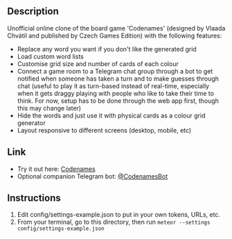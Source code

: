 ## Description

Unofficial online clone of the board game 'Codenames' (designed by Vlaada Chvátil and published by Czech Games Edition) with the following features:
- Replace any word you want if you don't like the generated grid
- Load custom word lists
- Customise grid size and number of cards of each colour
- Connect a game room to a Telegram chat group through a bot to get notified when someone has taken a turn and to make guesses through chat (useful to play it as turn-based instead of real-time, especially when it gets draggy playing with people who like to take their time to think. For now, setup has to be done through the web app first, though this may change later)
- Hide the words and just use it with physical cards as a colour grid generator
- Layout responsive to different screens (desktop, mobile, etc)

## Link

- Try it out here: [Codenames](http://codenamesgame.herokuapp.com)
- Optional companion Telegram bot: [@CodenamesBot](http://telegram.me/CodenamesBot)

## Instructions

1. Edit config/settings-example.json to put in your own tokens, URLs, etc.
2. From your terminal, go to this directory, then run `meteor --settings config/settings-example.json`

